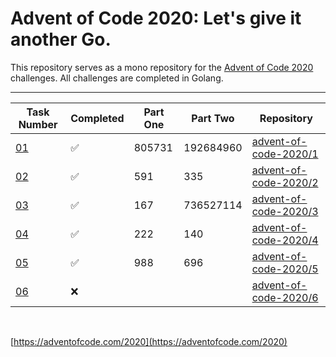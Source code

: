 # Advent of Code 2020: Let's give it another Go.

This repository serves as a mono repository for the [Advent of Code 2020](https://adventofcode.com/2020) challenges. All challenges are completed in Golang.


---

<!--✅ ❌ -->

| Task Number | Completed | Part One | Part Two | Repository |
|-------------|-----------|-|--|--------|
| [01](https://adventofcode.com/2020/day/1) | ✅ | 805731 | 192684960 | [advent-of-code-2020/1](https://github.com/n0rrman/advent-of-code-2020/tree/main/01) |
| [02](https://adventofcode.com/2020/day/2) | ✅ | 591 | 335 | [advent-of-code-2020/2](https://github.com/n0rrman/advent-of-code-2020/tree/main/02) |
| [03](https://adventofcode.com/2020/day/3) | ✅ | 167 | 736527114 | [advent-of-code-2020/3](https://github.com/n0rrman/advent-of-code-2020/tree/main/03) |
| [04](https://adventofcode.com/2020/day/4) | ✅ | 222 | 140 | [advent-of-code-2020/4](https://github.com/n0rrman/advent-of-code-2020/tree/main/04) |
| [05](https://adventofcode.com/2020/day/5) | ✅ | 988 | 696 | [advent-of-code-2020/5](https://github.com/n0rrman/advent-of-code-2020/tree/main/05) |
| [06](https://adventofcode.com/2020/day/6) | ❌ |  |  | [advent-of-code-2020/6](https://github.com/n0rrman/advent-of-code-2020/tree/main/06) |

&nbsp;

[https://adventofcode.com/2020](https://adventofcode.com/2020)
